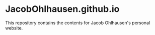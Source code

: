 # JacobOhlhausen.github.io
This repository contains the contents for Jacob Ohlhausen's personal website.

